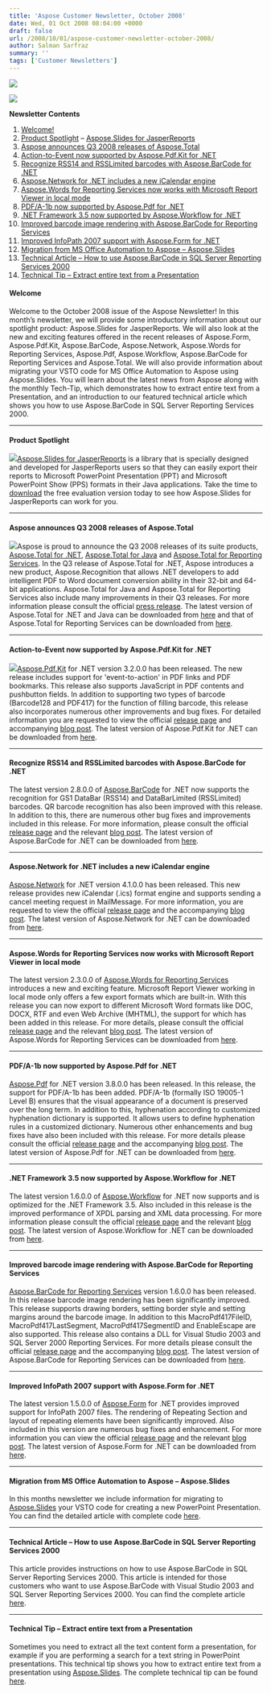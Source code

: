 ```yaml
---
title: 'Aspose Customer Newsletter, October 2008'
date: Wed, 01 Oct 2008 08:04:00 +0000
draft: false
url: /2008/10/01/aspose-customer-newsletter-october-2008/
author: Salman Sarfraz
summary: ''
tags: ['Customer Newsletters']
---
```


<!-- #newsletter-body { background-color:#FFFFFF; } #newsletter-body h4 { font-size:16px; } #newsletter-body a, #newsletter-body a:link, #newsletter-body a:visited, #newsletter-body a:active, #newsletter-body a:focus { text-decoration:none; color: #009fcd; } #newsletter-body a:hover { text-decoration:underline; } #newsletter-body ol li{ line-height: 1.3em } #newsletter-body hr { height: 1px; clear: both; } -->

[![][1]](#10083)

![](https://newsletter.aspose.com/uploadimages/image/asposeimages/newsletter/giveFeedback-Icon.png)

**Newsletter Contents**

1.  [Welcome!][2]
2.  [Product Spotlight][3] – [Aspose.Slides for JasperReports][4]
3.  [Aspose announces Q3 2008 releases of Aspose.Total][5]
4.  [Action-to-Event now supported by Aspose.Pdf.Kit for .NET][6]
5.  [Recognize RSS14 and RSSLimited barcodes with Aspose.BarCode for .NET][7]
6.  [Aspose.Network for .NET includes a new iCalendar engine][8]
7.  [Aspose.Words for Reporting Services now works with Microsoft Report Viewer in local mode][9]
8.  [PDF/A-1b now supported by Aspose.Pdf for .NET][10]
9.  [.NET Framework 3.5 now supported by Aspose.Workflow for .NET][11]
10.  [Improved barcode image rendering with Aspose.BarCode for Reporting Services][12]
11.  [Improved InfoPath 2007 support with Aspose.Form for .NET][13]
12.  [Migration from MS Office Automation to Aspose – Aspose.Slides][14]
13.  [Technical Article – How to use Aspose.BarCode in SQL Server Reporting Services 2000][15]
14.  [Technical Tip – Extract entire text from a Presentation][16]

#### Welcome

Welcome to the October 2008 issue of the Aspose Newsletter! In this month’s newsletter, we will provide some introductory information about our spotlight product: Aspose.Slides for JasperReports. We will also look at the new and exciting features offered in the recent releases of Aspose.Form, Aspose.Pdf.Kit, Aspose.BarCode, Aspose.Network, Aspose.Words for Reporting Services, Aspose.Pdf, Aspose.Workflow, Aspose.BarCode for Reporting Services and Aspose.Total. We will also provide information about migrating your VSTO code for MS Office Automation to Aspose using Aspose.Slides. You will learn about the latest news from Aspose along with the monthly Tech-Tip, which demonstrates how to extract entire text from a Presentation, and an introduction to our featured technical article which shows you how to use Aspose.BarCode in SQL Server Reporting Services 2000.

* * *

#### Product Spotlight

[![][17]](http://www.aspose.com/community/files/67/jasperreports-exporters/aspose.slides.jasperreports/default.aspx)[Aspose.Slides for JasperReports][18] is a library that is specially designed and developed for JasperReports users so that they can easily export their reports to Microsoft PowerPoint Presentation (PPT) and Microsoft PowerPoint Show (PPS) formats in their Java applications. Take the time to [download][19] the free evaluation version today to see how Aspose.Slides for JasperReports can work for you.

* * *

#### Aspose announces Q3 2008 releases of Aspose.Total

[![][20]](http://www.aspose.com/categories/product-suites/aspose.total-for-.net-and-java/default.aspx)[](http://www.aspose.com/categories/file-format-components/aspose.form-for-.net/default.aspx)Aspose is proud to announce the Q3 2008 releases of its suite products, [Aspose.Total for .NET][21], [Aspose.Total for Java][22] and [Aspose.Total for Reporting Services][23]. In the Q3 release of Aspose.Total for .NET, Aspose introduces a new product, Aspose.Recognition that allows .NET developers to add intelligent PDF to Word document conversion ability in their 32-bit and 64-bit applications. Aspose.Total for Java and Aspose.Total for Reporting Services also include many improvements in their Q3 releases. For more information please consult the official [press release][24]. The latest version of Aspose.Total for .NET and Java can be downloaded from [here][25] and that of Aspose.Total for Reporting Services can be downloaded from [here][26].

* * *

#### Action-to-Event now supported by Aspose.Pdf.Kit for .NET

[![][27]](http://www.aspose.com/categories/file-format-components/aspose.pdf.kit-for-.net-and-java/default.aspx)[Aspose.Pdf.Kit][28] for .NET version 3.2.0.0 has been released. The new release includes support for 'event-to-action' in PDF links and PDF bookmarks. This release also supports JavaScript in PDF contents and pushbutton fields. In addition to supporting two types of barcode (Barcode128 and PDF417) for the function of filling barcode, this release also incorporates numerous other improvements and bug fixes. For detailed information you are requested to view the official [release page][29] and accompanying [blog post][30]. The latest version of Aspose.Pdf.Kit for .NET can be downloaded from [here][31].

* * *

#### Recognize RSS14 and RSSLimited barcodes with Aspose.BarCode for .NET

[](http://www.aspose.com/categories/visual-components/aspose.barcode-for-.net-and-java/default.aspx)The latest version 2.8.0.0 of [Aspose.BarCode][32] for .NET now supports the recognition for GS1 DataBar (RSS14) and DataBarLimited (RSSLimited) barcodes. QR barcode recognition has also been improved with this release. In addition to this, there are numerous other bug fixes and improvements included in this release. For more information, please consult the official [release page][33] and the relevant [blog post][34]. The latest version of Aspose.BarCode for .NET can be downloaded from [here][35].

* * *

#### Aspose.Network for .NET includes a new iCalendar engine

[](http://www.aspose.com/categories/utility-components/aspose.network-for-.net/default.aspx)[Aspose.Network][36] for .NET version 4.1.0.0 has been released. This new release provides new iCalendar (.ics) format engine and supports sending a cancel meeting request in MailMessage. For more information, you are requested to view the official [release page][37] and the accompanying [blog post][38]. The latest version of Aspose.Network for .NET can be downloaded from [here][39].

* * *

#### Aspose.Words for Reporting Services now works with Microsoft Report Viewer in local mode

[](http://www.aspose.com/categories/ssrs-rendering-extensions/aspose.words-for-reporting-services/default.aspx)The latest version 2.3.0.0 of [Aspose.Words for Reporting Services][40] introduces a new and exciting feature. Microsoft Report Viewer working in local mode only offers a few export formats which are built-in. With this release you can now export to different Microsoft Word formats like DOC, DOCX, RTF and even Web Archive (MHTML), the support for which has been added in this release. For more details, please consult the official [release page][41] and the relevant [blog post][42]. The latest version of Aspose.Words for Reporting Services can be downloaded from [here][43].

* * *

#### PDF/A-1b now supported by Aspose.Pdf for .NET

[](http://www.aspose.com/categories/file-format-components/aspose.pdf-for-.net-and-java/default.aspx)[][44][Aspose.Pdf][45] for .NET version 3.8.0.0 has been released. In this release, the support for PDF/A-1b has been added. PDF/A-1b (formally ISO 19005-1 Level B) ensures that the visual appearance of a document is preserved over the long term. In addition to this, hyphenation according to customized hyphenation dictionary is supported. It allows users to define hyphenation rules in a customized dictionary. Numerous other enhancements and bug fixes have also been included with this release. For more details please consult the official [release page][46] and the accompanying [blog post][47]. The latest version of Aspose.Pdf for .NET can be downloaded from [here][48].

* * *

#### .NET Framework 3.5 now supported by Aspose.Workflow for .NET

[](http://www.aspose.com/categories/utility-components/aspose.workflow-for-.net/default.aspx)The latest version 1.6.0.0 of [Aspose.Workflow][49] for .NET now supports and is optimized for the .NET Framework 3.5. Also included in this release is the improved performance of XPDL parsing and XML data processing. For more information please consult the official [release page][50] and the relevant [blog post][51]. The latest version of Aspose.Workflow for .NET can be downloaded from [here][52].

* * *

#### Improved barcode image rendering with Aspose.BarCode for Reporting Services

[](http://www.aspose.com/categories/ssrs-rendering-extensions/aspose.barcode-for-reporting-services/default.aspx)[Aspose.BarCode for Reporting Services][53] version 1.6.0.0 has been released. In this release barcode image rendering has been significantly improved. This release supports drawing borders, setting border style and setting margins around the barcode image. In addition to this MacroPdf417FileID, MacroPdf417LastSegment, MacroPdf417SegmentID and EnableEscape are also supported. This release also contains a DLL for Visual Studio 2003 and SQL Server 2000 Reporting Services. For more details please consult the official [release page][54] and the accompanying [blog post][55]. The latest version of Aspose.BarCode for Reporting Services can be downloaded from [here][56].

* * *

#### Improved InfoPath 2007 support with Aspose.Form for .NET

[](http://www.aspose.com/categories/file-format-components/aspose.form-for-.net/default.aspx)The latest version 1.5.0.0 of [Aspose.Form][57] for .NET provides improved support for InfoPath 2007 files. The rendering of Repeating Section and layout of repeating elements have been significantly improved. Also included in this version are numerous bug fixes and enhancement. For more information you can view the official [release page][58] and the relevant [blog post][59]. The latest version of Aspose.Form for .NET can be downloaded from [here][60].

* * *

#### Migration from MS Office Automation to Aspose – Aspose.Slides

[](https://docs.aspose.com/display/slidesproductfamily/Home)In this months newsletter we include information for migrating to [Aspose.Slides][61] your VSTO code for creating a new PowerPoint Presentation. You can find the detailed article with complete code [here][62].

* * *

#### Technical Article – How to use Aspose.BarCode in SQL Server Reporting Services 2000

[](https://docs.aspose.com/display/barcodeproductfamily/Home)This article provides instructions on how to use Aspose.BarCode in SQL Server Reporting Services 2000. This article is intended for those customers who want to use Aspose.BarCode with Visual Studio 2003 and SQL Server Reporting Services 2000. You can find the complete article [here][63].

* * *

#### Technical Tip – Extract entire text from a Presentation

[](https://docs.aspose.com/display/slidesproductfamily/Home)Sometimes you need to extract all the text content form a presentation, for example if you are performing a search for a text string in PowerPoint presentations. This technical tip shows you how to extract entire text from a presentation using [Aspose.Slides][64]. The complete technical tip can be found [here][65].




[1]: https://www.aspose.cloud/templates/aspose/App_Themes/V3/images/total/272x272/aspose_total-for-net.png
[2]: #10081
[3]: #10082
[4]: http://www.aspose.com/categories/jasperreports-exporters/aspose.slides-for-jasperreports/default.aspx
[5]: #10083
[6]: #10084
[7]: #10085
[8]: #10086
[9]: #10087
[10]: #10088
[11]: #10089
[12]: #100810
[13]: #100811
[14]: #100812
[15]: #100813
[16]: #100814
[17]: https://www.aspose.cloud/templates/aspose/App_Themes/V3/images/slides/272x272/aspose_slides-for-net.png
[18]: http://www.aspose.com/categories/jasperreports-exporters/aspose.slides-for-jasperreports/default.aspx
[19]: http://www.aspose.com/community/files/67/jasperreports-exporters/aspose.slides.jasperreports/default.aspx
[20]: https://www.aspose.cloud/templates/aspose/App_Themes/V3/images/total/272x272/aspose_total-for-net.png
[21]: http://www.aspose.com/categories/product-suites/aspose.total-for-.net-and-java/default.aspx
[22]: http://www.aspose.com/categories/product-suites/aspose.total-for-.net-and-java/default.aspx
[23]: http://www.aspose.com/categories/product-suites/aspose.total-for-reporting-services/default.aspx
[24]: http://www.aspose.com/corporate/press-center/company-news/aspose-announces-q3-2008-releases-of-aspose.total.aspx
[25]: http://www.aspose.com/community/files/50/product-suites/aspose.total/default.aspx
[26]: http://www.aspose.com/community/files/50/product-suites/aspose.total.reporting.services/default.aspx
[27]: https://www.aspose.cloud/templates/aspose/App_Themes/V3/images/pdf/272x272/aspose_pdf-for-net.png
[28]: http://www.aspose.com/categories/file-format-components/aspose.pdf.kit-for-.net-and-java/default.aspx
[29]: http://www.aspose.com/community/files/51/file-format-components/aspose.pdf.kit/entry141540.aspx
[30]: https://blog.aspose.com/
[31]: http://www.aspose.com/community/files/51/file-format-components/aspose.pdf.kit/default.aspx
[32]: http://www.aspose.com/categories/visual-components/aspose.barcode-for-.net-and-java/default.aspx
[33]: http://www.aspose.com/community/files/53/visual-components/aspose.barcode/entry141555.aspx
[34]: https://blog.aspose.com/
[35]: http://www.aspose.com/community/files/53/visual-components/aspose.barcode/default.aspx
[36]: http://www.aspose.com/categories/utility-components/aspose.network-for-.net/default.aspx
[37]: http://www.aspose.com/community/files/54/utility-components/aspose.network/entry141941.aspx
[38]: https://docs.aspose.com/
[39]: http://www.aspose.com/community/files/54/utility-components/aspose.network/default.aspx
[40]: http://www.aspose.com/categories/ssrs-rendering-extensions/aspose.words-for-reporting-services/default.aspx
[41]: http://www.aspose.com/community/files/52/ssrs-rendering-extensions/aspose.words.reporting.services/entry142767.aspx
[42]: https://blog.aspose.com/
[43]: http://www.aspose.com/community/files/52/ssrs-rendering-extensions/aspose.words.reporting.services/default.aspx
[44]: http://www.aspose.com/categories/file-format-components/aspose.pdf-for-.net-and-java/default.aspx
[45]: http://www.aspose.com/categories/file-format-components/aspose.pdf-for-.net-and-java/default.aspx
[46]: http://www.aspose.com/community/files/51/file-format-components/aspose.pdf/entry143031.aspx
[47]: https://docs.aspose.com/display/pdfproductfamily/Home
[48]: http://www.aspose.com/community/files/51/file-format-components/aspose.pdf/default.aspx
[49]: http://www.aspose.com/categories/utility-components/aspose.workflow-for-.net/default.aspx
[50]: http://www.aspose.com/community/files/54/utility-components/aspose.workflow/entry144251.aspx
[51]: https://blog.aspose.com/
[52]: http://www.aspose.com/community/files/54/utility-components/aspose.workflow/default.aspx
[53]: http://www.aspose.com/categories/ssrs-rendering-extensions/aspose.barcode-for-reporting-services/default.aspx
[54]: http://www.aspose.com/community/files/52/ssrs-rendering-extensions/aspose.barcode.reporting.services/entry144551.aspx
[55]: https://docs.aspose.com/display/barcodeproductfamily/Home
[56]: http://www.aspose.com/community/files/52/ssrs-rendering-extensions/aspose.barcode.reporting.services/default.aspx
[57]: http://www.aspose.com/categories/file-format-components/aspose.form-for-.net/default.aspx
[58]: http://www.aspose.com/community/files/51/file-format-components/aspose.form/entry141279.aspx
[59]: https://docs.aspose.com/display/cellsproductfamily/Home
[60]: http://www.aspose.com/community/files/51/file-format-components/aspose.form/default.aspx
[61]: http://www.aspose.com/categories/file-format-components/aspose.slides-for-.net-and-java/default.aspx
[62]: https://docs.aspose.com/display/slidesproductfamily/Home
[63]: https://docs.aspose.com/display/barcodeproductfamily/Home
[64]: http://www.aspose.com/categories/file-format-components/aspose.slides-for-.net-and-java/default.aspx
[65]: https://docs.aspose.com/display/slidesproductfamily/Home



